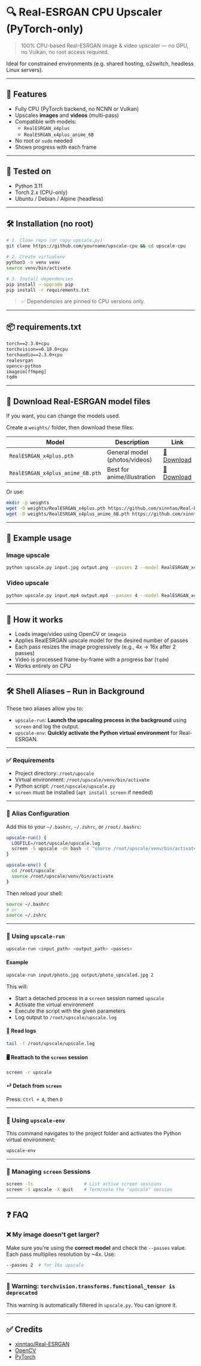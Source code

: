 # 🔍 Real-ESRGAN CPU Upscaler (PyTorch-only)

> 100% CPU-based Real-ESRGAN image & video upscaler — no GPU, no Vulkan, no root access required.

Ideal for constrained environments (e.g. shared hosting, o2switch, headless Linux servers).

---

## 🚀 Features

- Fully CPU (PyTorch backend, no NCNN or Vulkan)
- Upscales **images** and **videos** (multi-pass)
- Compatible with models:
  - `RealESRGAN_x4plus`
  - `RealESRGAN_x4plus_anime_6B`
- No root or `sudo` needed
- Shows progress with each frame

---

## 🧪 Tested on

- Python 3.11
- Torch 2.x (CPU-only)
- Ubuntu / Debian / Alpine (headless)

---

## 🛠 Installation (no root)

```bash
# 1. Clone repo (or copy upscale.py)
git clone https://github.com/yourname/upscale-cpu && cd upscale-cpu

# 2. Create virtualenv
python3 -m venv venv
source venv/bin/activate

# 3. Install dependencies
pip install --upgrade pip
pip install -r requirements.txt
```

> ✅ Dependencies are pinned to CPU versions only.

---

## 📦 requirements.txt

```txt
torch==2.3.0+cpu
torchvision==0.18.0+cpu
torchaudio==2.3.0+cpu
realesrgan
opencv-python
imageio[ffmpeg]
tqdm
```

---

## 📁 Download Real-ESRGAN model files

If you want, you can change the models used.

Create a `weights/` folder, then download these files:

| Model | Description | Link |
|-------|-------------|------|
| `RealESRGAN_x4plus.pth` | General model (photos/videos) | [🔗 Download](https://github.com/xinntao/Real-ESRGAN/releases/download/v0.2.5/RealESRGAN_x4plus.pth) |
| `RealESRGAN_x4plus_anime_6B.pth` | Best for anime/illustration | [🔗 Download](https://github.com/xinntao/Real-ESRGAN/releases/download/v0.2.5/RealESRGAN_x4plus_anime_6B.pth) |

Or use:

```bash
mkdir -p weights
wget -O weights/RealESRGAN_x4plus.pth https://github.com/xinntao/Real-ESRGAN/releases/download/v0.2.5/RealESRGAN_x4plus.pth
wget -O weights/RealESRGAN_x4plus_anime_6B.pth https://github.com/xinntao/Real-ESRGAN/releases/download/v0.2.5/RealESRGAN_x4plus_anime_6B.pth
```

---

## 📸 Example usage

### Image upscale

```bash
python upscale.py input.jpg output.png --passes 2 --model RealESRGAN_x4plus
```

### Video upscale

```bash
python upscale.py input.mp4 output.mp4 --passes 4 --model RealESRGAN_x4plus
```

---

## 🧠 How it works

- Loads image/video using OpenCV or `imageio`
- Applies RealESRGAN upscale model for the desired number of passes
- Each pass resizes the image progressively (e.g., 4x → 16x after 2 passes)
- Video is processed frame-by-frame with a progress bar (`tqdm`)
- Works entirely on CPU

---

## 🛠️ Shell Aliases – Run in Background

These two aliases allow you to:

- `upscale-run`: **Launch the upscaling process in the background** using `screen` and log the output.
- `upscale-env`: **Quickly activate the Python virtual environment** for Real-ESRGAN.

---

### ✅ Requirements

- Project directory: `/root/upscale`
- Virtual environment: `/root/upscale/venv/bin/activate`
- Python script: `/root/upscale/upscale.py`
- `screen` must be installed (`apt install screen` if needed)

---

### 🧩 Alias Configuration

Add this to your `~/.bashrc`, `~/.zshrc`, or `/root/.bashrc`:

```bash
upscale-run() {
  LOGFILE=/root/upscale/upscale.log
  screen -S upscale -dm bash -c "source /root/upscale/venv/bin/activate && python /root/upscale/upscale.py \$1 \$2 --passes \$3 --model RealESRGAN_x4plus >> \$LOGFILE 2>&1"
}

upscale-env() {
  cd /root/upscale
  source /root/upscale/venv/bin/activate 
}
```

Then reload your shell:

```bash
source ~/.bashrc
# or
source ~/.zshrc
```

---

### 🚀 Using `upscale-run`

```bash
upscale-run <input_path> <output_path> <passes>
```

#### Example

```bash
upscale-run input/photo.jpg output/photo_upscaled.jpg 2
```

This will:

- Start a detached process in a `screen` session named `upscale`
- Activate the virtual environment
- Execute the script with the given parameters
- Log output to `/root/upscale/upscale.log`

#### 📖 Read logs

```bash
tail -f /root/upscale/upscale.log
```

#### 🖥 Reattach to the `screen` session

```bash
screen -r upscale
```

#### ⏎ Detach from `screen`

Press: `Ctrl + A`, then `D`

---

### 🧪 Using `upscale-env`

This command navigates to the project folder and activates the Python virtual environment:

```bash
upscale-env
```

---

### 🧹 Managing `screen` Sessions

```bash
screen -ls                   # List active screen sessions
screen -S upscale -X quit    # Terminate the "upscale" session
```

---

## ❓ FAQ

### ❌ My image doesn't get larger?

Make sure you're using the **correct model** and check the `--passes` value. Each pass multiplies resolution by ~4x. Use:

```bash
--passes 2  # for 16x upscale
```

---

### 💬 Warning: `torchvision.transforms.functional_tensor is deprecated`

This warning is automatically filtered in `upscale.py`. You can ignore it.

---

## ✅ Credits

- [xinntao/Real-ESRGAN](https://github.com/xinntao/Real-ESRGAN)
- [OpenCV](https://opencv.org/)
- [PyTorch](https://pytorch.org/)
